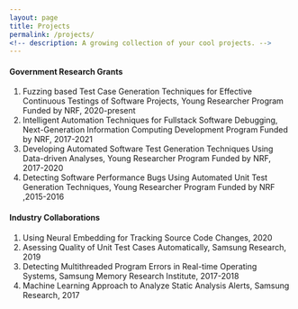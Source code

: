 ```yaml
---
layout: page
title: Projects
permalink: /projects/
<!-- description: A growing collection of your cool projects. -->
---
```


#### Government Research Grants ####
1. Fuzzing based Test Case Generation Techniques for Effective Continuous Testings of Software Projects, Young Researcher Program Funded by NRF, 2020-present
1. Intelligent Automation Techniques for Fullstack Software Debugging, Next-Generation Information Computing Development Program Funded  by NRF, 2017-2021
1. Developing Automated Software Test Generation Techniques Using Data-driven Analyses, Young Researcher Program Funded by NRF, 2017-2020
1. Detecting Software Performance Bugs Using Automated Unit Test Generation Techniques, Young Researcher Program Funded by NRF ,2015-2016

#### Industry Collaborations ####
1. Using Neural Embedding for Tracking Source Code Changes, 2020
1. Asessing Quality of Unit Test Cases Automatically, Samsung Research, 2019
1. Detecting Multithreaded Program Errors in Real-time Operating Systems, Samsung Memory Research Institute, 2017-2018
1. Machine Learning Approach to Analyze Static Analysis Alerts, Samsung Research, 2017

<!--
{% for project in site.projects %}

{% if project.redirect %}
<div class="project">
    <div class="thumbnail">
        <a href="{{ project.redirect }}" target="_blank">
        {% if project.img %}
        <img class="thumbnail" src="{{ project.img | prepend: site.baseurl | prepend: site.url }}"/>
        {% else %}
        <div class="thumbnail blankbox"></div>
        {% endif %}    
        <span>
            <h1>{{ project.title }}</h1>
            <br/>
            <p>{{ project.description }}</p>
        </span>
        </a>
    </div>
</div>
{% else %}

<div class="project ">
    <div class="thumbnail">
        <a href="{{ project.url | prepend: site.baseurl | prepend: site.url }}">
        {% if project.img %}
        <img class="thumbnail" src="{{ project.img | prepend: site.baseurl | prepend: site.url }}"/>
        {% else %}
        <div class="thumbnail blankbox"></div>
        {% endif %}    
        <span>
            <h1>{{ project.title }}</h1>
            <br/>
            <p>{{ project.description }}</p>
        </span>
        </a>
    </div>
</div>

{% endif %}

{% endfor %}
-->
